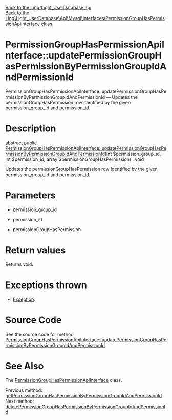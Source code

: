 [Back to the Ling/Light_UserDatabase api](https://github.com/lingtalfi/Light_UserDatabase/blob/master/doc/api/Ling/Light_UserDatabase.md)<br>
[Back to the Ling\Light_UserDatabase\Api\Mysql\Interfaces\PermissionGroupHasPermissionApiInterface class](https://github.com/lingtalfi/Light_UserDatabase/blob/master/doc/api/Ling/Light_UserDatabase/Api/Mysql/Interfaces/PermissionGroupHasPermissionApiInterface.md)


PermissionGroupHasPermissionApiInterface::updatePermissionGroupHasPermissionByPermissionGroupIdAndPermissionId
================



PermissionGroupHasPermissionApiInterface::updatePermissionGroupHasPermissionByPermissionGroupIdAndPermissionId — Updates the permissionGroupHasPermission row identified by the given permission_group_id and permission_id.




Description
================


abstract public [PermissionGroupHasPermissionApiInterface::updatePermissionGroupHasPermissionByPermissionGroupIdAndPermissionId](https://github.com/lingtalfi/Light_UserDatabase/blob/master/doc/api/Ling/Light_UserDatabase/Api/Mysql/Interfaces/PermissionGroupHasPermissionApiInterface/updatePermissionGroupHasPermissionByPermissionGroupIdAndPermissionId.md)(int $permission_group_id, int $permission_id, array $permissionGroupHasPermission) : void




Updates the permissionGroupHasPermission row identified by the given permission_group_id and permission_id.




Parameters
================


- permission_group_id

    

- permission_id

    

- permissionGroupHasPermission

    


Return values
================

Returns void.


Exceptions thrown
================

- [Exception](http://php.net/manual/en/class.exception.php).&nbsp;







Source Code
===========
See the source code for method [PermissionGroupHasPermissionApiInterface::updatePermissionGroupHasPermissionByPermissionGroupIdAndPermissionId](https://github.com/lingtalfi/Light_UserDatabase/blob/master/Api/Mysql/Interfaces/PermissionGroupHasPermissionApiInterface.php#L69-L69)


See Also
================

The [PermissionGroupHasPermissionApiInterface](https://github.com/lingtalfi/Light_UserDatabase/blob/master/doc/api/Ling/Light_UserDatabase/Api/Mysql/Interfaces/PermissionGroupHasPermissionApiInterface.md) class.

Previous method: [getPermissionGroupHasPermissionByPermissionGroupIdAndPermissionId](https://github.com/lingtalfi/Light_UserDatabase/blob/master/doc/api/Ling/Light_UserDatabase/Api/Mysql/Interfaces/PermissionGroupHasPermissionApiInterface/getPermissionGroupHasPermissionByPermissionGroupIdAndPermissionId.md)<br>Next method: [deletePermissionGroupHasPermissionByPermissionGroupIdAndPermissionId](https://github.com/lingtalfi/Light_UserDatabase/blob/master/doc/api/Ling/Light_UserDatabase/Api/Mysql/Interfaces/PermissionGroupHasPermissionApiInterface/deletePermissionGroupHasPermissionByPermissionGroupIdAndPermissionId.md)<br>

